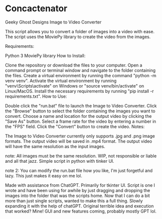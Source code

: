# Concactenator
Geeky Ghost Designs Image to Video Converter

This script allows you to convert a folder of images into a video with ease. The script uses the MoviePy library to create the video from the images.

Requirements:

Python 3
MoviePy library
How to Install:

Clone the repository or download the files to your computer.
Open a command prompt or terminal window and navigate to the folder containing the files.
Create a virtual environment by running the command "python -m venv venv".
Activate the virtual environment by running "venv\Scripts\activate" on Windows or "source venv/bin/activate" on Linux/MacOS.
Install the necessary requirements by running "pip install -r requirements.txt".
How to Use:

Double click the "run.bat" file to launch the Image to Video Converter.
Click the "Browse" button to select the folder containing the images you want to convert.
Choose a name and location for the output video by clicking the "Save As" button.
Select a frame rate for the video by entering a number in the "FPS" field.
Click the "Convert" button to create the video.
Notes:

The Image to Video Converter currently only supports .jpg and .png image formats.
The output video will be saved in .mp4 format.
The output video will have the same resolution as the input images.

note: All images must be the same resolution. WIP, not responsible or liable and all that jazz. Simple script in python with tinker UI. 

note 2: You can modify the run.bat file how you like, I'm just forgetful and lazy. This just makes it easy on me lol. 


Made with assistance from ChatGPT. Primarily for tkinter UI. Script is one I wrote and have been using for awhile by just dragging and dropping the images into the folder that was the scripts home. Now that I can do a bit more than just single scripts, wanted to make this a full thing. Slowly expanding it with the help of chatGPT. Original terrible idea and execution that worked? Mine! GUI and new features coming, probably mostly GPT lol. 
